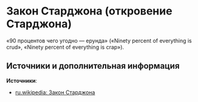 # Закон Старджона (откровение Старджона)  

«90 процентов чего угодно — ерунда» («Ninety percent of everything is crud», «Ninety percent of everything is crap»).


## Источники и дополнительная информация

**Источники**:

- [ru.wikipedia: Закон Старджона](https://ru.wikipedia.org/wiki/Закон_Старджона)
